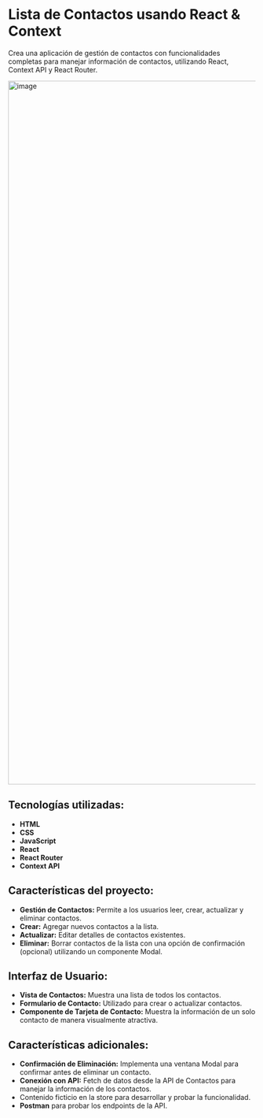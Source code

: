 # Lista de Contactos usando React & Context
Crea una aplicación de gestión de contactos con funcionalidades completas para manejar información de contactos, utilizando React, Context API y React Router.

<img width="1430" alt="image" src="https://github.com/user-attachments/assets/19e664cd-dd6d-495e-b54f-86e29cd5f85b">


## Tecnologías utilizadas:

- **HTML**
- **CSS**
- **JavaScript**
- **React**
- **React Router**
- **Context API**

## Características del proyecto:

- **Gestión de Contactos:** Permite a los usuarios leer, crear, actualizar y eliminar contactos.
- **Crear:** Agregar nuevos contactos a la lista.
- **Actualizar:** Editar detalles de contactos existentes.
- **Eliminar:** Borrar contactos de la lista con una opción de confirmación (opcional) utilizando un componente Modal.

## Interfaz de Usuario:
- **Vista de Contactos:** Muestra una lista de todos los contactos.
- **Formulario de Contacto:** Utilizado para crear o actualizar contactos.
- **Componente de Tarjeta de Contacto:** Muestra la información de un solo contacto de manera visualmente atractiva.

## Características adicionales:

- **Confirmación de Eliminación:** Implementa una ventana Modal para confirmar antes de eliminar un contacto.
- **Conexión con API:** Fetch de datos desde la API de Contactos para manejar la información de los contactos.
- Contenido ficticio en la store para desarrollar y probar la funcionalidad.
- **Postman** para probar los endpoints de la API.
